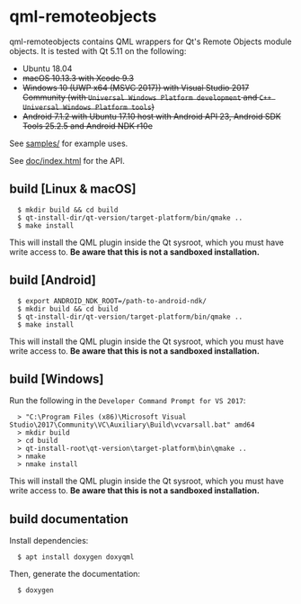qml-remoteobjects
=================

qml-remoteobjects contains QML wrappers for Qt's Remote Objects module objects. It is tested with Qt 5.11 on the
following:

- Ubuntu 18.04
- ~~macOS 10.13.3 with Xcode 9.3~~
- ~~Windows 10 (UWP x64 (MSVC 2017)) with Visual Studio 2017 Community (with `Universal Windows Platform development` and `C++ Universal Windows Platform tools`)~~
- ~~Android 7.1.2 with Ubuntu 17.10 host with Android API 23, Android SDK Tools 25.2.5 and Android NDK r10e~~

See [samples/](samples/) for example uses.

See [doc/index.html](doc/index.html) for the API.

build [Linux & macOS]
---------------------

```
  $ mkdir build && cd build
  $ qt-install-dir/qt-version/target-platform/bin/qmake ..
  $ make install
```

This will install the QML plugin inside the Qt sysroot, which you must have write access to. **Be aware that this is not a sandboxed installation.**

build [Android]
---------------

```
  $ export ANDROID_NDK_ROOT=/path-to-android-ndk/
  $ mkdir build && cd build
  $ qt-install-dir/qt-version/target-platform/bin/qmake ..
  $ make install
```

This will install the QML plugin inside the Qt sysroot, which you must have write access to. **Be aware that this is not a sandboxed installation.**

build [Windows]
---------------

Run the following in the `Developer Command Prompt for VS 2017`:

```
  > "C:\Program Files (x86)\Microsoft Visual Studio\2017\Community\VC\Auxiliary\Build\vcvarsall.bat" amd64
  > mkdir build
  > cd build
  > qt-install-root\qt-version\target-platform\bin\qmake ..
  > nmake
  > nmake install
```

This will install the QML plugin inside the Qt sysroot, which you must have write access to. **Be aware that this is not a sandboxed installation.**

build documentation
-------------------

Install dependencies:
```
  $ apt install doxygen doxyqml
```

Then, generate the documentation:
```
  $ doxygen
```
